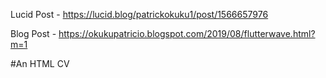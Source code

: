 Lucid Post - https://lucid.blog/patrickokuku1/post/1566657976

Blog Post - https://okukupatricio.blogspot.com/2019/08/flutterwave.html?m=1

#An HTML CV

